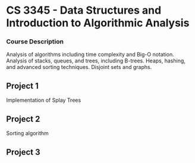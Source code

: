 # CS 3345 - Data Structures and Introduction to Algorithmic Analysis

### Course Description  
Analysis of algorithms including time complexity and Big-O notation. Analysis of stacks, queues, and trees, including B-trees. Heaps, hashing, and advanced sorting techniques. Disjoint sets and graphs.

## Project 1
Implementation of Splay Trees

## Project 2
Sorting algorithm

## Project 3

